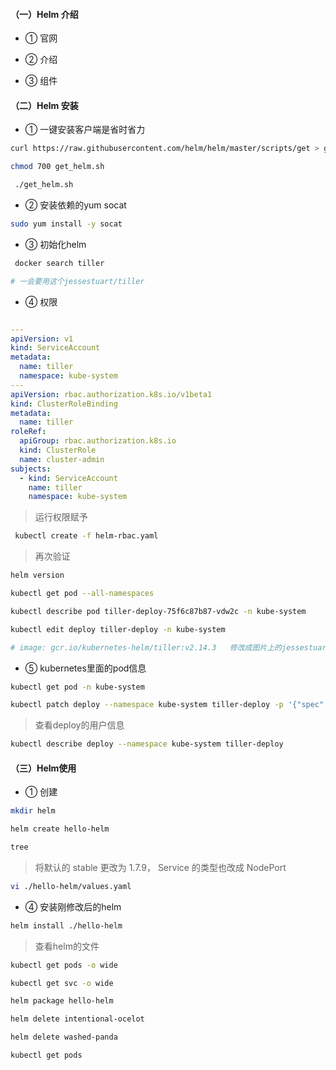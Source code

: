 


#### （一）Helm 介绍

* ① 官网


* ② 介绍


* ③ 组件




#### （二）Helm 安装
* ① 一键安装客户端是省时省力



``` bash
curl https://raw.githubusercontent.com/helm/helm/master/scripts/get > get_helm.sh

chmod 700 get_helm.sh

 ./get_helm.sh
```


* ② 安装依赖的yum socat

``` bash
sudo yum install -y socat
```



* ③ 初始化helm


``` bash
 docker search tiller

# 一会要用这个jessestuart/tiller
```



* ④ 权限


``` yml

---
apiVersion: v1
kind: ServiceAccount
metadata:
  name: tiller
  namespace: kube-system
---
apiVersion: rbac.authorization.k8s.io/v1beta1
kind: ClusterRoleBinding
metadata:
  name: tiller
roleRef:
  apiGroup: rbac.authorization.k8s.io
  kind: ClusterRole
  name: cluster-admin
subjects:
  - kind: ServiceAccount
    name: tiller
    namespace: kube-system
```


> 运行权限赋予

``` bash
 kubectl create -f helm-rbac.yaml 
```





> 再次验证

``` bash
helm version
```



``` bash
kubectl get pod --all-namespaces

kubectl describe pod tiller-deploy-75f6c87b87-vdw2c -n kube-system 
``` 




``` bash
kubectl edit deploy tiller-deploy -n kube-system

# image: gcr.io/kubernetes-helm/tiller:v2.14.3   修改成图片上的jessestuart/tiller，上边docker search 的时候提到过。
```




* ⑤ kubernetes里面的pod信息

``` bash
kubectl get pod -n kube-system
```





``` bash
kubectl patch deploy --namespace kube-system tiller-deploy -p '{"spec":{"template":{"spec":{"serviceAccount":"tiller"}}}}'

```


> 查看deploy的用户信息

``` bash
kubectl describe deploy --namespace kube-system tiller-deploy    
```



#### （三）Helm使用
* ① 创建

``` bash
mkdir helm

helm create hello-helm

tree
```



> 将默认的 stable 更改为 1.7.9， Service 的类型也改成 NodePort
``` bash
vi ./hello-helm/values.yaml 
```



* ④ 安装刚修改后的helm

``` bash
helm install ./hello-helm
```



> 查看helm的文件

``` bash
kubectl get pods -o wide

kubectl get svc -o wide
```



``` bash
helm package hello-helm
```



``` bash
helm delete intentional-ocelot

helm delete washed-panda 
```


``` bash
kubectl get pods 
```